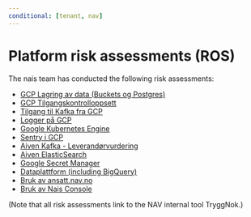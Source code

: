 ```yaml
---
conditional: [tenant, nav]
---
```


# Platform risk assessments (ROS)

The nais team has conducted the following risk assessments:

* [GCP Lagring av data \(Buckets og Postgres\)](https://apps.powerapps.com/play/f8517640-ea01-46e2-9c09-be6b05013566?ID=219)
* [GCP Tilgangskontrolloppsett](https://apps.powerapps.com/play/f8517640-ea01-46e2-9c09-be6b05013566?ID=218)
* [Tilgang til Kafka fra GCP](https://apps.powerapps.com/play/f8517640-ea01-46e2-9c09-be6b05013566?ID=229)
* [Logger på GCP](https://apps.powerapps.com/play/f8517640-ea01-46e2-9c09-be6b05013566?ID=492)
* [Google Kubernetes Engine](https://apps.powerapps.com/play/f8517640-ea01-46e2-9c09-be6b05013566?ID=481)
* [Sentry i GCP](https://apps.powerapps.com/play/f8517640-ea01-46e2-9c09-be6b05013566?ID=244)
* [Aiven Kafka - Leverandørvurdering](https://apps.powerapps.com/play/f8517640-ea01-46e2-9c09-be6b05013566?ID=190)
* [Aiven ElasticSearch](https://apps.powerapps.com/play/f8517640-ea01-46e2-9c09-be6b05013566?ID=515)
* [Google Secret Manager](https://apps.powerapps.com/play/f8517640-ea01-46e2-9c09-be6b05013566?ID=538)
* [Dataplattform (including BigQuery)](https://apps.powerapps.com/play/f8517640-ea01-46e2-9c09-be6b05013566?ID=607)
* [Bruk av ansatt.nav.no](https://apps.powerapps.com/play/f8517640-ea01-46e2-9c09-be6b05013566?ID=1670)
* [Bruk av Nais Console](https://apps.powerapps.com/play/f8517640-ea01-46e2-9c09-be6b05013566?ID=1921)

(Note that all risk assessments link to the NAV internal tool TryggNok.)
